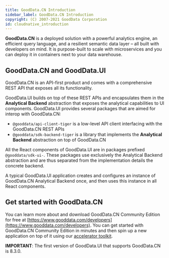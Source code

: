 ```yaml
---
title: GoodData.CN Introduction
sidebar_label: GoodData.CN Introduction
copyright: (C) 2007-2021 GoodData Corporation
id: cloudnative_introduction
---
```


**GoodData.CN** is a deployed solution with a powerful analytics engine, an efficient query language, and a resilient semantic data layer – all built with developers on mind. It is purpose-built to scale with microservices and you can deploy it in containers next to your data warehouse.

## GoodData.CN and GoodData.UI

GoodData.CN is an API-first product and comes with a comprehensive REST API that exposes all its functionality.

GoodData.UI builds on top of these REST APIs and encapsulates them in the **Analytical Backend** abstraction that exposes
the analytical capabilities to UI components. GoodData.UI provides several packages that are aimed
for interop with GoodData.CN:

-  `@gooddata/api-client-tiger` is a low-level API client interfacing with the GoodData.CN REST APIs
-  `@gooddata/sdk-backend-tiger` is a library that implements the **Analytical Backend** abstraction on top of GoodData.CN

All the React components of GoodData.UI are in packages prefixed `@gooddata/sdk-ui-`. These packages use
exclusively the Analytical Backend abstraction and are thus separated from the implementation details the concrete
backend.

A typical GoodData.UI application creates and configures an instance of GoodData.CN Analytical Backend once,
and then uses this instance in all React components.

## Get started with GoodData.CN

You can learn more about and download GoodData.CN Community Edition for free at [https://www.gooddata.com/developers](https://www.gooddata.com/developers). You can
get started with GoodData.CN Community Edition in minutes and then spin up a new application on top of it using our [accelerator toolkit](02_start__using_boilerplate.md).

**IMPORTANT**: The first version of GoodData.UI that supports GoodData.CN is 8.3.0.